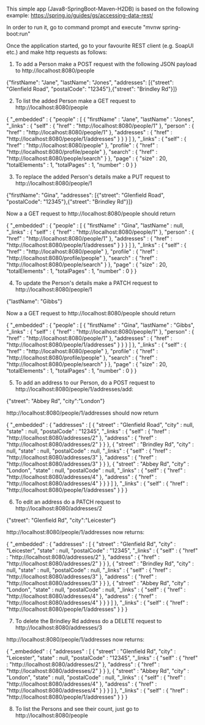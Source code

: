 This simple app (Java8-SpringBoot-Maven-H2DB) is based on the following example:
https://spring.io/guides/gs/accessing-data-rest/

In order to run it, go to command prompt and execute "mvnw spring-boot:run"

Once the application started, go to your favourite REST client (e.g. SoapUI etc.) and make http requests as follows:

1. To add a Person make a POST request with the following JSON payload to http://localhost:8080/people

{"firstName": "Jane", "lastName": "Jones", "addresses": [{"street": "Glenfield Road", "postalCode": "12345"},{"street": "Brindley Rd"}]}


2. To list the added Person make a GET request to http://localhost:8080/people

{
  "_embedded" : {
    "people" : [ {
      "firstName" : "Jane",
      "lastName" : "Jones",
      "_links" : {
        "self" : {
          "href" : "http://localhost:8080/people/1"
        },
        "person" : {
          "href" : "http://localhost:8080/people/1"
        },
        "addresses" : {
          "href" : "http://localhost:8080/people/1/addresses"
        }
      }
    } ]
  },
  "_links" : {
    "self" : {
      "href" : "http://localhost:8080/people"
    },
    "profile" : {
      "href" : "http://localhost:8080/profile/people"
    },
    "search" : {
      "href" : "http://localhost:8080/people/search"
    }
  },
  "page" : {
    "size" : 20,
    "totalElements" : 1,
    "totalPages" : 1,
    "number" : 0
  }
}

3. To replace the added Person's details make a PUT request to http://localhost:8080/people/1

{"firstName": "Gina", "addresses": [{"street": "Glenfield Road", "postalCode": "12345"},{"street": "Brindley Rd"}]}

Now a a GET request to http://localhost:8080/people should return

{
  "_embedded" : {
    "people" : [ {
      "firstName" : "Gina",
      "lastName" : null,
      "_links" : {
        "self" : {
          "href" : "http://localhost:8080/people/1"
        },
        "person" : {
          "href" : "http://localhost:8080/people/1"
        },
        "addresses" : {
          "href" : "http://localhost:8080/people/1/addresses"
        }
      }
    } ]
  },
  "_links" : {
    "self" : {
      "href" : "http://localhost:8080/people"
    },
    "profile" : {
      "href" : "http://localhost:8080/profile/people"
    },
    "search" : {
      "href" : "http://localhost:8080/people/search"
    }
  },
  "page" : {
    "size" : 20,
    "totalElements" : 1,
    "totalPages" : 1,
    "number" : 0
  }
}

4. To update the Person's details make a PATCH request to http://localhost:8080/people/1

{"lastName": "Gibbs"}

Now a a GET request to http://localhost:8080/people should return

{
  "_embedded" : {
    "people" : [ {
      "firstName" : "Gina",
      "lastName" : "Gibbs",
      "_links" : {
        "self" : {
          "href" : "http://localhost:8080/people/1"
        },
        "person" : {
          "href" : "http://localhost:8080/people/1"
        },
        "addresses" : {
          "href" : "http://localhost:8080/people/1/addresses"
        }
      }
    } ]
  },
  "_links" : {
    "self" : {
      "href" : "http://localhost:8080/people"
    },
    "profile" : {
      "href" : "http://localhost:8080/profile/people"
    },
    "search" : {
      "href" : "http://localhost:8080/people/search"
    }
  },
  "page" : {
    "size" : 20,
    "totalElements" : 1,
    "totalPages" : 1,
    "number" : 0
  }
}

5. To add an address to our Person, do a POST request to http://localhost:8080/people/1/addresses/add:

{"street": "Abbey Rd", "city":"London"}

http://localhost:8080/people/1/addresses should now return

{
  "_embedded" : {
    "addresses" : [ {
      "street" : "Glenfield Road",
      "city" : null,
      "state" : null,
      "postalCode" : "12345",
      "_links" : {
        "self" : {
          "href" : "http://localhost:8080/addresses/2"
        },
        "address" : {
          "href" : "http://localhost:8080/addresses/2"
        }
      }
    }, {
      "street" : "Brindley Rd",
      "city" : null,
      "state" : null,
      "postalCode" : null,
      "_links" : {
        "self" : {
          "href" : "http://localhost:8080/addresses/3"
        },
        "address" : {
          "href" : "http://localhost:8080/addresses/3"
        }
      }
    }, {
      "street" : "Abbey Rd",
      "city" : "London",
      "state" : null,
      "postalCode" : null,
      "_links" : {
        "self" : {
          "href" : "http://localhost:8080/addresses/4"
        },
        "address" : {
          "href" : "http://localhost:8080/addresses/4"
        }
      }
    } ]
  },
  "_links" : {
    "self" : {
      "href" : "http://localhost:8080/people/1/addresses"
    }
  }
}

6. To edit an address do a PATCH request to http://localhost:8080/addresses/2

{"street": "Glenfield Rd", "city":"Leicester"}

http://localhost:8080/people/1/addresses now returns:

{
  "_embedded" : {
    "addresses" : [ {
      "street" : "Glenfield Rd",
      "city" : "Leicester",
      "state" : null,
      "postalCode" : "12345",
      "_links" : {
        "self" : {
          "href" : "http://localhost:8080/addresses/2"
        },
        "address" : {
          "href" : "http://localhost:8080/addresses/2"
        }
      }
    }, {
      "street" : "Brindley Rd",
      "city" : null,
      "state" : null,
      "postalCode" : null,
      "_links" : {
        "self" : {
          "href" : "http://localhost:8080/addresses/3"
        },
        "address" : {
          "href" : "http://localhost:8080/addresses/3"
        }
      }
    }, {
      "street" : "Abbey Rd",
      "city" : "London",
      "state" : null,
      "postalCode" : null,
      "_links" : {
        "self" : {
          "href" : "http://localhost:8080/addresses/4"
        },
        "address" : {
          "href" : "http://localhost:8080/addresses/4"
        }
      }
    } ]
  },
  "_links" : {
    "self" : {
      "href" : "http://localhost:8080/people/1/addresses"
    }
  }
}

7. To delete the Brindley Rd address do a DELETE request to http://localhost:8080/addresses/3

http://localhost:8080/people/1/addresses now returns:

{
  "_embedded" : {
    "addresses" : [ {
      "street" : "Glenfield Rd",
      "city" : "Leicester",
      "state" : null,
      "postalCode" : "12345",
      "_links" : {
        "self" : {
          "href" : "http://localhost:8080/addresses/2"
        },
        "address" : {
          "href" : "http://localhost:8080/addresses/2"
        }
      }
    }, {
      "street" : "Abbey Rd",
      "city" : "London",
      "state" : null,
      "postalCode" : null,
      "_links" : {
        "self" : {
          "href" : "http://localhost:8080/addresses/4"
        },
        "address" : {
          "href" : "http://localhost:8080/addresses/4"
        }
      }
    } ]
  },
  "_links" : {
    "self" : {
      "href" : "http://localhost:8080/people/1/addresses"
    }
  }
}

8. To list the Persons and see their count, just go to http://localhost:8080/people